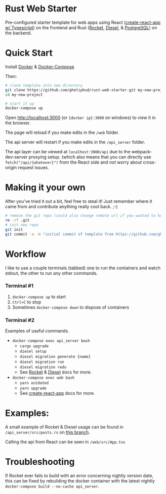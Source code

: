 # Rust Web Starter
Pre-configured starter template for web apps using React ([create-react-app w/ Typescript](https://github.com/Microsoft/TypeScript-React-Starter)) on the frontend and Rust ([Rocket](https://rocket.rs), [Diesel](http://diesel.rs), & [PostgreSQL](https://www.postgresql.org/)) on the backend.

# Quick Start

Install [Docker](https://docs.docker.com/engine/installation/) & [Docker-Compose](https://docs.docker.com/compose/install/)

Then:

```bash 
# clone template into new directory
git clone https://github.com/ghotiphud/rust-web-starter.git my-new-project
cd my-new-project

# start it up
docker-compose up
```

Open [http://localhost:3000](http://localhost:3000) (or `{docker ip}:3000` on windows) to view it in the browser.

The page will reload if you make edits in the `/web` folder.

The api server will restart if you make edits in the `/api_server` folder.

The api layer can be viewed at `localhost:3000/api` due to the webpack-dev-server proxying setup. (which also means that you can directly use `fetch("/api/{whatever}")` from the React side and not worry about cross-origin request issues.

# Making it your own

After you've tried it out a bit, feel free to steal it! Just remember where it came from and contribute anything really cool back. ;-)

```bash
# remove the git repo (could also change remote url if you wanted to keep the history)
rm -rf .git
# init new repo
git init
git commit -a -m "initial commit of template from https://github.com/ghotiphud/rust-web-starter.git"
```

# Workflow

I like to use a couple terminals (tabbed) one to run the containers and watch stdout, the other to run any other commands.

### Terminal #1
1. `docker-compose up` to start
2. `Ctrl+C` to stop
3. Sometimes `docker-compose down` to dispose of containers

### Terminal #2
Examples of useful commands.

* `docker-compose exec api_server bash`
    * `cargo upgrade`
    * `diesel setup`
    * `diesel migration generate {name}`
    * `diesel migration run`
    * `diesel migration redo`
    * See [Rocket](https://rocket.rs) & [Diesel](http://diesel.rs) docs for more.
* `docker-compose exec web bash`
    * `yarn outdated`
    * `yarn upgrade`
    * See [create-react-app](https://github.com/facebookincubator/create-react-app) docs for more.

# Examples:

A small example of Rocket & Diesel usage can be found in `/api_server/src/posts.rs` on [this branch](https://github.com/ghotiphud/rust-web-starter/tree/diesel_blog).

Calling the api from React can be seen in `/web/src/App.tsx`

# Troubleshooting

If Rocket ever fails to build with an error concerning nightly version date, this can be fixed by rebuilding the docker container with the latest nightly `docker-compose build --no-cache api_server`.
